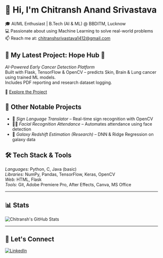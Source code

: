 # 👋 Hi, I'm Chitransh Anand Srivastava

🎓 AI/ML Enthusiast | B.Tech (AI & ML) @ BBDITM, Lucknow  
💻 Passionate about using Machine Learning to solve real-world problems  
📫 Reach me at: chitranshsrivastava1412@gmail.com

## 🚀 My Latest Project: Hope Hub 🧬  
*AI-Powered Early Cancer Detection Platform*  
Built with Flask, TensorFlow & OpenCV – predicts Skin, Brain & Lung cancer using trained ML models.  
Includes PDF reporting and research dataset logging.  

🔗 [Explore the Project](https://github.com/Chitransh1412/Hope-Hub)

## 💼 Other Notable Projects
- 🧠 *Sign Language Translator* – Real-time sign recognition with OpenCV  
- 🧑‍🏫 *Facial Recognition Attendance* – Automates attendance using face detection  
- 🌌 *Galaxy Redshift Estimation (Research)* – DNN & Ridge Regression on galaxy data  

## 🛠 Tech Stack & Tools

*Languages:* Python, C, Java (basic)  
*Libraries:* NumPy, Pandas, TensorFlow, Keras, OpenCV  
*Web:* HTML, Flask  
*Tools:* Git, Adobe Premiere Pro, After Effects, Canva, MS Office  

---

## 📊 Stats

![Chitransh's GitHub Stats](https://github-readme-stats.vercel.app/api?username=Chitransh1412&show_icons=true&theme=default)

---

## 📎 Let's Connect
[![LinkedIn](https://img.shields.io/badge/LinkedIn-blue?style=flat&logo=linkedin)](https://www.linkedin.com/in/chitransh-srivastava-802a452a3/)

